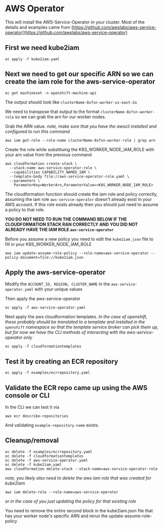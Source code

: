 # AWS Operator

This will install the AWS-Service-Operator in your cluster.  Most of the details and examples came from [https://github.com/awslabs/aws-service-operator](https://github.com/awslabs/aws-service-operator)

## First we need kube2iam

```
oc apply -f kube2iam.yaml
```

## Next we need to get our specific ARN so we can create the iam role for the aws-service-operator

```
oc get machineset -n openshift-machine-api
```

The output should look like `clusterName-8xfsn-worker-us-east-2a`

We need to transpose that output to the format `clusterName-8xfsn-worker-role` so we can grab the arn for our worker nodes.

Grab the ARN value.  *note, make sure that you have the awscli installed and configured to run this command*

```
aws iam get-role --role-name clusterName-8xfsn-worker-role | grep arn
```

Create the role while substituing the K8S_WORKER_NODE_IAM_ROLE with your arn value from the previous command

```
aws cloudformation create-stack \
  --stack-name aws-service-operator-role \
  --capabilities CAPABILITY_NAMED_IAM \
  --template-body file://aws-service-operator-role.yaml \
  --parameters \
    ParameterKey=WorkerArn,ParameterValue=<K8S_WORKER_NODE_IAM_ROLE>
```

The cloudformation function should create the iam role and policy correctly, assuming the iam role `aws-service-operator` doesn't already exist in your AWS account.  If this role exists already then you should just need to assume a policy to that role.

**YOU DO NOT NEED TO RUN THE COMMAND BELOW IF THE CLOUDFORMATION STACK RAN CORRECTLY AND YOU DID NOT ALREADY HAVE THE IAM ROLE `aws-service-operator`**

Before you assume a new policy you need to edit the `kube2iam.json` file to fill in your K8S_WORKER_NODE_IAM_ROLE

```
aws iam update-assume-role-policy --role-name=aws-service-operator --policy-document=file://kube2iam.json
```


## Apply the aws-service-operator

Modify the `ACCOUNT_ID, REGION, CLUSTER_NAME` in the `aws-service-operator.yaml` with your unique values

Then apply the aws-service-operator

```
oc apply -f aws-service-operator.yaml
```

Next apply the aws cloudformation templates.  *In the case of openshift, these probably should be translated to a template and installed in the `openshift` namespace so that the template service broker can pick them up, but for now we have the CLI methods of interacting with the aws-service-operator only*

```
oc apply -f cloudformationtemplates
```

## Test it by creating an ECR repository

```
oc apply -f examples/ecrrepository.yaml
```

## Validate the ECR repo came up using the AWS console or CLI

In the CLI we can test it via

```
aws ecr describe-repositories
```

And validating `example-repository-name` exists.

## Cleanup/removal

```
oc delete -f examples/ecrrepository.yaml
oc delete -f cloudformationtemplates
oc delete -f aws-service-operator.yaml
oc delete -f kube2iam.yaml
aws cloudformation delete-stack --stack-name=aws-service-operator-role
```

*note, you likely also need to delete the aws iam role that was created for kube2iam*

```
aws iam delete-role --role-name=aws-service-operator
```

*or in the case of you just updating the policy for that existing role*

You need to remove the entire second block in the kube2iam.json file that has your worker node's specific ARN and rerun the update-assume-role-policy
